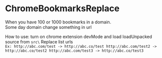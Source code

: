 # ChromeBookmarksReplace
When you have 100 or 1000 bookmarks in a domain.  
Some day domain change something in url  

How to use: turn on chrome extension devMode and load loadUnpacked source from ``src\``
Replace list urls  
``
Ex:
http://abc.com/test -> http://abc.co/test
http://abc.com/test2 -> http://abc.co/test2
http://abc.com/test3 -> http://abc.co/test3
``
